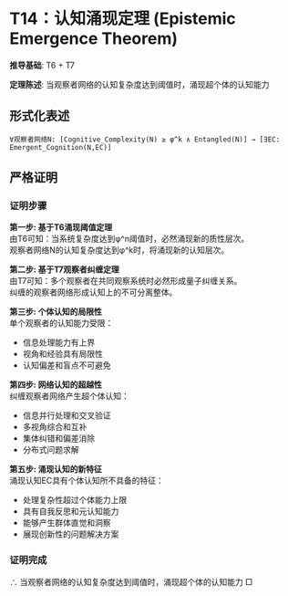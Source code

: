 # T14：认知涌现定理 (Epistemic Emergence Theorem)  

**推导基础**: T6 + T7  

**定理陈述**: 当观察者网络的认知复杂度达到阈值时，涌现超个体的认知能力  

## 形式化表述  
```  
∀观察者网络N: [Cognitive_Complexity(N) ≥ φ^k ∧ Entangled(N)] → [∃EC: Emergent_Cognition(N,EC)]  
```  

## 严格证明  

### 证明步骤  

**第一步: 基于T6涌现阈值定理**  
由T6可知：当系统复杂度达到φ^n阈值时，必然涌现新的质性层次。  
观察者网络N的认知复杂度达到φ^k时，将涌现新的认知层次。  

**第二步: 基于T7观察者纠缠定理**  
由T7可知：多个观察者在共同观察系统时必然形成量子纠缠关系。  
纠缠的观察者网络形成认知上的不可分离整体。  

**第三步: 个体认知的局限性**  
单个观察者的认知能力受限：  
- 信息处理能力有上界  
- 视角和经验具有局限性  
- 认知偏差和盲点不可避免  

**第四步: 网络认知的超越性**  
纠缠观察者网络产生超个体认知：  
- 信息并行处理和交叉验证  
- 多视角综合和互补  
- 集体纠错和偏差消除  
- 分布式问题求解  

**第五步: 涌现认知的新特征**  
涌现认知EC具有个体认知所不具备的特征：  
- 处理复杂性超过个体能力上限  
- 具有自我反思和元认知能力  
- 能够产生群体直觉和洞察  
- 展现创新性的问题解决方案  

### 证明完成  
∴ 当观察者网络的认知复杂度达到阈值时，涌现超个体的认知能力 □  